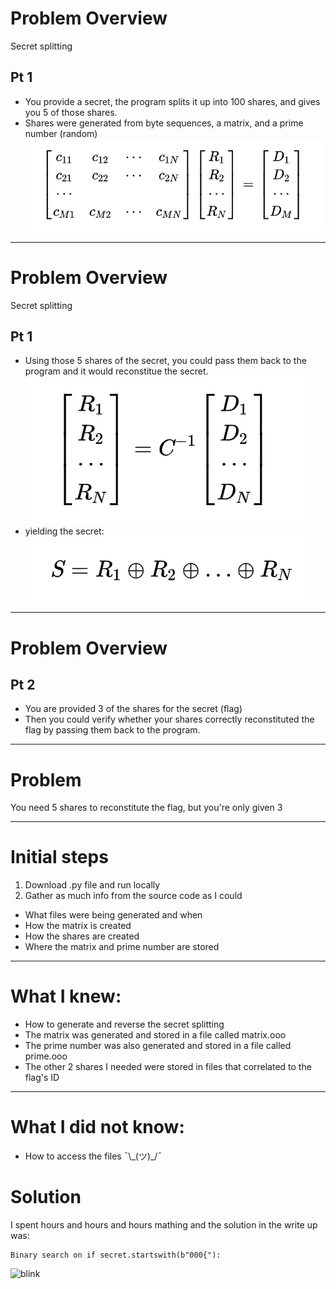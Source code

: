 # Problem Overview
  Secret splitting
## Pt 1
- You provide a secret, the program splits it up into 100 shares, and gives you 5 of those shares. 
- Shares were generated from byte sequences, a matrix, and a prime number (random)
  ![Splitting](Splitting.png)

---
# Problem Overview
  Secret splitting
## Pt 1
- Using those 5 shares of the secret, you could pass them back to the program and it would reconstitue the secret.
  ![Reconstituting](Reconstituting.png)
- yielding the secret:
  ![Secret](Secret.png)
--- 
# Problem Overview
## Pt 2 
- You are provided 3 of the shares for the secret (flag)
- Then you could verify whether your shares correctly reconstituted the flag by passing them back to the program.
---
# Problem
You need 5 shares to reconstitute the flag, but you're only given 3

---
# Initial steps
1. Download .py file and run locally
2. Gather as much info from the source code as I could
  - What files were being generated and when
  - How the matrix is created
  - How the shares are created
  - Where the matrix and prime number are stored

---
# What I knew:
- How to generate and reverse the secret splitting
- The matrix was generated and stored in a file called matrix.ooo
- The prime number was also generated and stored in a file called prime.ooo
- The other 2 shares I needed were stored in files that correlated to the flag's ID 

---
# What I did not know:
- How to access the files
¯\\\_(ツ)_/¯

# Solution
  I spent hours and hours and hours mathing and the solution in the write up was: 
  ```
  Binary search on if secret.startswith(b"000{"):
  ```
  ![blink](https://www.google.com/url?sa=i&url=https%3A%2F%2Fgiphy.com%2Fexplore%2Fwhite-guy-blinking&psig=AOvVaw2Wrr1uxZ8nSa74ZRyRdbl8&ust=1590263786019000&source=images&cd=vfe&ved=0CAIQjRxqFwoTCOje4rKgyOkCFQAAAAAdAAAAABAN)